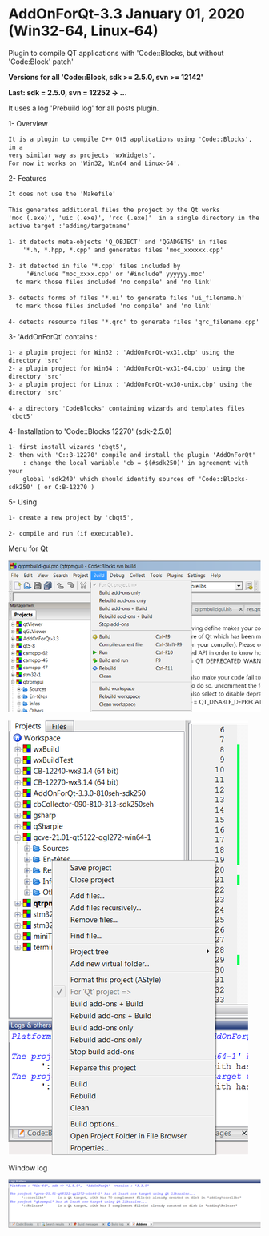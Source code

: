 # AddOnForQt-3.3 January 01, 2020 (Win32-64, Linux-64)

Plugin to compile QT applications with 'Code::Blocks, but without 'Code:Block' patch'

**Versions for all 'Code::Block, sdk >= 2.5.0, svn >= 12142'**

**Last: sdk = 2.5.0, svn = 12252 -> ...**

It uses a log 'Prebuild log' for all posts plugin.

1- Overview

    It is a plugin to compile C++ Qt5 applications using 'Code::Blocks', in a 
	very similar way as projects 'wxWidgets'.
    For now it works on 'Win32, Win64 and Linux-64'.

2- Features

    It does not use the 'Makefile'

    This generates additional files the project by the Qt works
	'moc (.exe)', 'uic (.exe)', 'rcc (.exe)'  in a single directory in the 
	active target :'adding/targetname'

    1- it detects meta-objects 'Q_OBJECT' and 'QGADGETS' in files
        '*.h, *.hpp, *.cpp' and generates files 'moc_xxxxxx.cpp'

    2- it detected in file '*.cpp' files included by
         '#include "moc_xxxx.cpp' or '#include" yyyyyy.moc'
      to mark those files included 'no compile' and 'no link'

    3- detects forms of files '*.ui' to generate files 'ui_filename.h'
      to mark those files included 'no compile' and 'no link'

    4- detects resource files '*.qrc' to generate files 'qrc_filename.cpp'

3- 'AddOnForQt' contains :

	1- a plugin project for Win32 : 'AddOnForQt-wx31.cbp' using the directory 'src'
	2- a plugin project for Win64 : 'AddOnForQt-wx31-64.cbp' using the directory 'src'
	3- a plugin project for Linux : 'AddOnForQt-wx30-unix.cbp' using the directory 'src'

	4- a directory 'CodeBlocks' containing wizards and templates files 'cbqt5'


4- Installation to 'Code::Blocks 12270' (sdk-2.5.0)

	1- first install wizards 'cbqt5',
	2- then with 'C::B-12270' compile and install the plugin 'AddOnForQt' 
        : change the local variable 'cb = $(#sdk250)' in agreement with your 
        global 'sdk240' which should identify sources of 'Code::Blocks-sdk250' ( or C:B-12270 )

5- Using

    1- create a new project by 'cbqt5',

    2- compile and run (if executable).


Menu for Qt

![Menu](https://github.com/LETARTARE/CB_AddonForQt/blob/Images/3.3/MenuAddOn.png "MenuAddonForQt")

![POpup](https://github.com/LETARTARE/CB_AddonForQt/blob/Images/3.3/PopUpAddOn.png "PopUpAddonForQt")


Window log 

![LogAddonForQt](https://github.com/LETARTARE/CB_AddonForQt/blob/Images/3.3/LogAddOn.png "LogAddonForQt")

